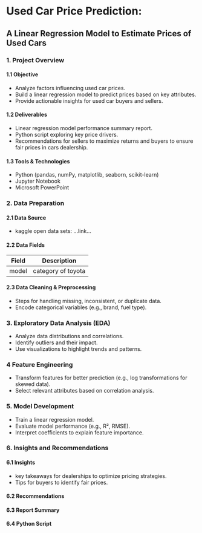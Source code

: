 # Used Car Price Prediction:
## A Linear Regression Model to Estimate Prices of Used Cars

### 1. Project Overview
#### 1.1 Objective
- Analyze factors influencing used car prices.
- Build a linear regression model to predict prices based on key attributes.
- Provide actionable insights for used car buyers and sellers.

#### 1.2 Deliverables
- Linear regression model performance summary report.
- Python script exploring key price drivers.
- Recommendations for sellers to maximize returns and buyers to ensure fair prices in cars dealership.

#### 1.3 Tools & Technologies
- Python (pandas, numPy, matplotlib, seaborn, scikit-learn)
- Jupyter Notebook
- Microsoft PowerPoint

### 2. Data Preparation
#### 2.1 Data Source
- kaggle open data sets: ...link...

#### 2.2 Data Fields
| Field | Description |
|-|-|
| model | category of toyota |

#### 2.3 Data Cleaning & Preprocessing
- Steps for handling missing, inconsistent, or duplicate data.
- Encode categorical variables (e.g., brand, fuel type).

### 3. Exploratory Data Analysis (EDA)
- Analyze data distributions and correlations.
- Identify outliers and their impact.
- Use visualizations to highlight trends and patterns.

### 4 Feature Engineering
- Transform features for better prediction (e.g., log transformations for skewed data).
- Select relevant attributes based on correlation analysis.

### 5. Model Development
- Train a linear regression model.
- Evaluate model performance (e.g., R², RMSE).
- Interpret coefficients to explain feature importance.

### 6. Insights and Recommendations
#### 6.1 Insights
- key takeaways for dealerships to optimize pricing strategies.
- Tips for buyers to identify fair prices.

#### 6.2 Recommendations
#### 6.3 Report Summary
#### 6.4 Python Script


